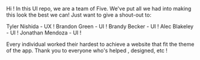 Hi ! In this UI repo, we are a team of Five. We've put all we had into making this look the best we can!
Just want to give a shout-out to:

Tyler Nishida - UX !
Brandon Green - UI !
Brandy Becker - UI !
Alec Blakeley - UI !
Jonathan Mendoza - UI !

Every individual worked their hardest to achieve a website that fit the theme of the app. Thank you to everyone who's helped , designed, etc !
